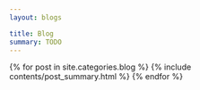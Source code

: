 ```yaml
---
layout: blogs

title: Blog
summary: TODO
---
```


{% for post in site.categories.blog %}
{% include contents/post_summary.html %}
{% endfor %}

